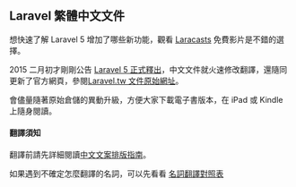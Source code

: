 ## Laravel 繁體中文文件

想快速了解 Laravel 5 增加了哪些新功能，觀看 [Laracasts](https://laracasts.com/series/laravel-5-fundamentals) 免費影片是不錯的選擇。

2015 二月初才剛剛公告 [Laravel 5 正式釋出](https://laravel-news.com/2015/02/laravel-5-released/)，中文文件就火速修改翻譯，還隨同更新了官方網頁，參閱[Laravel.tw 文件原始網址](http://laravel.tw/docs/5.0)。

會儘量隨著原始倉儲的異動升級，方便大家下載電子書版本，在 iPad 或 Kindle 上隨身閱讀。

#### 翻譯須知

翻譯前請先詳細閱讀[中文文案排版指南](https://github.com/sparanoid/chinese-copywriting-guidelines)。

如果遇到不確定怎麼翻譯的名詞，可以先看看 [名詞翻譯對照表](https://laraveltw.hackpad.com/Laravel--qi5SbNfO0q2)


